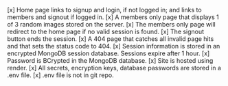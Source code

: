 [x] Home page links to signup and login, if not logged in; and links to members and signout if logged in.
[x] A members only page that displays 1 of 3 random images stored on the server.
[x] The members only page will redirect to the home page if no valid session is found.
[x] The signout button ends the session.
[x] A 404 page that catches all invalid page hits and that sets the status code to 404.
[x] Session information is stored in an encrypted MongoDB session database. Sessions expire after 1 hour.
[x] Password is BCrypted in the MongoDB database.
[x] Site is hosted using render.
[x] All secrets, encryption keys, database passwords are stored in a .env file.
[x] .env file is not in git repo.